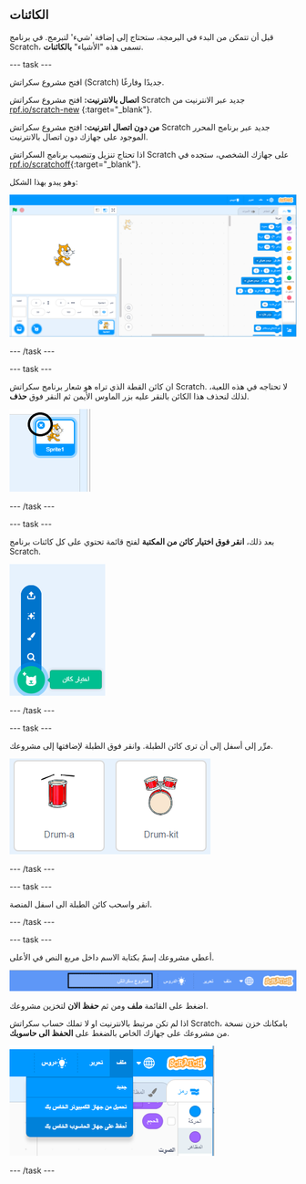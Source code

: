 ## الكائنات

قبل أن تتمكن من البدء في البرمجة، ستحتاج إلى إضافة 'شيء' لتبرمج. في برنامج Scratch، تسمى هذه "الأشياء" **بالكائنات**.

\--- task \---

افتح مشروع سكراتش (Scratch) جديدًا وفارغًا.

**اتصال بالانترنيت:** افتح مشروع سكراتش Scratch جديد عبر الانترنيت من [rpf.io/scratch-new](http://rpf.io/scratch-new) {:target="_blank"}.

**من دون اتصال انترنيت:** افتح مشروع سكراتش Scratch جديد عبر برنامج المحرر الموجود على جهازك دون اتصال بالانترنيت.

اذا تحتاج تنزيل وتنصيب برنامج السكراتش Scratch على جهازك الشخصي، ستجده في [rpf.io/scratchoff](http://rpf.io/scratchoff){:target="_blank"}.

وهو يبدو بهذا الشكل:

![لقطة الشاشة](images/band-scratch.png)

\--- /task \---

\--- task \---

ان كائن القطة الذي تراه هو شعار برنامج سكراتش Scratch. لا تحتاجه في هذه اللعبة، لذلك لنحذف هذا الكائن بالنقر عليه بزر الماوس الأيمن ثم النقر فوق **حذف**.

![لقطة الشاشة](images/band-delete-annotated.png)

\--- /task \---

\--- task \---

بعد ذلك، **انقر فوق اختيار كائن من المكتبة** لفتح قائمة تحتوي على كل كائنات برنامج Scratch.

![لقطة الشاشة](images/band-sprite-library.png)

\--- /task \---

\--- task \---

مرِّر إلى أسفل إلى أن ترى كائن الطبلة. وانقر فوق الطبلة لإضافتها إلى مشروعك.

![لقطة الشاشة](images/band-sprite-drum.png)

\--- /task \---

\--- task \---

انقر واسحب كائن الطبلة الى اسفل المنصة.

\--- /task \---

\--- task \---

أعطي مشروعك إسمً بكتابة الاسم داخل مربع النص في الأعلى.

![الاسم](images/band-name-annotated.png)

اضغط على القائمة **ملف** ومن ثم **حفظ الان** لتخزين مشروعك.

اذا لم تكن مرتبط بالانترنيت او لا تملك حساب سكراتش Scratch، بامكانك خزن نسخة من مشروعك على جهازك الخاص بالضغط على **الحفظ الى حاسوبك**.

![لقطة الشاشة](images/band-save.png)

\--- /task \---
